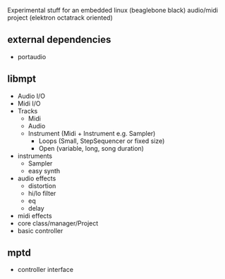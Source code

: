 
Experimental stuff for an embedded linux (beaglebone black) audio/midi project (elektron octatrack oriented)

## external dependencies

* portaudio


## libmpt

* Audio I/O
* Midi I/O
* Tracks
	- Midi
	- Audio
	- Instrument (Midi + Instrument e.g. Sampler)
		- Loops (Small, StepSequencer or fixed size)
		- Open  (variable, long, song duration)
* instruments
	- Sampler
	- easy synth
* audio effects
	- distortion
	- hi/lo filter
	- eq
	- delay
* midi effects
* core class/manager/Project
* basic controller


## mptd

* controller interface
